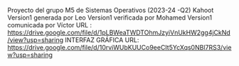 Proyecto del grupo M5 de Sistemas Operativos (2023-24 -Q2)
Kahoot
Version1 generada por Leo
Version1 verificada por Mohamed
Version1 comunicada por Víctor
URL : https://drive.google.com/file/d/1pLBWeaTWDTOhmJzyiVnUkHW2gg4jCkNd/view?usp=sharing
INTERFAZ GRÁFICA URL: https://drive.google.com/file/d/10rviWUbKUUCo9eeCIt5YcXqs0NBl7RS3/view?usp=sharing
